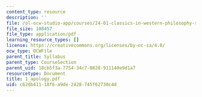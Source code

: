 ```yaml
---
content_type: resource
description: ''
file: /ol-ocw-studio-app/courses/24-01-classics-in-western-philosophy-spring-2006/c62db41118f6a9de2428745f62730c4d_1_apology.pdf
file_size: 108457
file_type: application/pdf
learning_resource_types: []
license: https://creativecommons.org/licenses/by-nc-sa/4.0/
ocw_type: OCWFile
parent_title: Syllabus
parent_type: CourseSection
parent_uid: 18cb5f3a-7754-34c7-0828-911140e9d1a7
resourcetype: Document
title: 1_apology.pdf
uid: c62db411-18f6-a9de-2428-745f62730c4d
---
```

